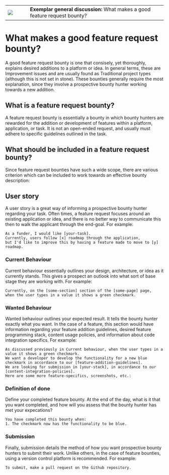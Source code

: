 <table>
<td width=100>
<img src='https://raw.githubusercontent.com/gitcoinco/gitcoinco/master/img/helmet.png'/>
</td>
<td width=800>
  <strong>Exemplar general discussion:</strong> What makes a good feature request bounty?
</td>
</table>

# What makes a good feature request bounty? 
A good feature request bounty is one that consisely, yet thoroughly, explains desired additions to a platform or idea. In general terms, these are Improvement issues and are usually found as Traditional project types (although this is not set in stone). These bounties generally require the most explanation, since they involve a prospective bounty hunter working towards a new addition. 

## What is a feature request bounty?
A feature request bounty is essentially a bounty in which bounty hunters are rewarded for the addition or development of features within a platform, application, or task. It is not an open-ended request, and usually must adhere to specific guidelines outlined in the task. 

## What should be included in a feature request bounty?
Since feature request bounties have such a wide scope, there are various criterion which can be included to work towards an effective bounty description: 

## User story
A user story is a great way of informing a prospective bounty hunter regarding your task. Often times, a feature request focuses around an existing application or idea, and there is no better way to communicate this then to walk the applicant through the end-goal. For example:

```
As a funder, I would like [your-task]. 
Currently, users follow [x] roadmap through the application, 
but I'd like to improve this by having a feature made to move to [y] roadmap.
```

### Current Behaviour
Current behaviour essentially outlines your design, architecture, or idea as it currently stands. This gives a prospect an outlook into what sort of base stage they are working with. For example:

```
Currently, on the [some-section] section of the [some-page] page, 
when the user types in a value it shows a green checkmark.
```

### Wanted Behaviour
Wanted behaviour outlines your expected result. It tells the bounty hunter exactly what you want. In the case of a feature, this section would have information regarding your feature addition guidelines, desired feature programming stack, content usage policies, and information about code integration specifics. For example: 

```
As discussed previously in Current behaviour, when the user types in a value it shows a green checkmark. 
We want a developer to develop the functionality for a new blue checkmark in accordance to our [feature-addition-guidelines].
We are looking for submission in [your-stack], in accordance to our [content-integration-policies].
Here are some more feature-specifics, screenshots, etc.:
```

### Definition of done
Define your completed feature bounty. At the end of the day, what is it that you want completed, and how will you assess that the bounty hunter has met your expecations?

```
You have completed this bounty when: 
1. The checkmark now has the functionality to be blue.
```

### Submission 
Finally, submission details the method of how you want prospective bounty hunters to submit their work. Unlike others, in the case of feature bounties, using a version control platform is recommended. For example:

```
To submit, make a pull request on the Github repository.
```
